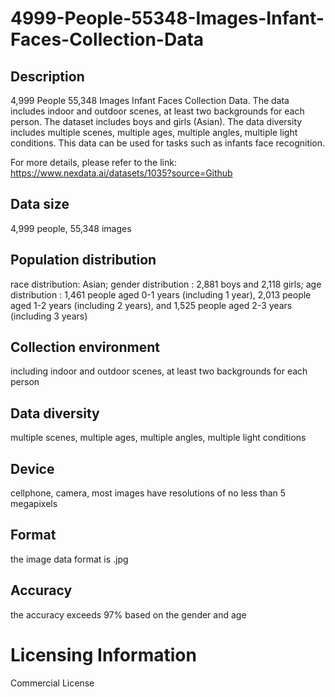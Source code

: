 # 4999-People-55348-Images-Infant-Faces-Collection-Data


## Description
4,999 People 55,348 Images Infant Faces Collection Data. The data includes indoor and outdoor scenes, at least two backgrounds for each person. The dataset includes boys and girls (Asian). The data diversity includes multiple scenes, multiple ages, multiple angles, multiple light conditions. This data can be used for tasks such as infants face recognition.

For more details, please refer to the link: https://www.nexdata.ai/datasets/1035?source=Github


## Data size
4,999 people, 55,348 images

## Population distribution
race distribution: Asian; gender distribution : 2,881 boys and 2,118 girls; age distribution : 1,461 people aged 0-1 years (including 1 year), 2,013 people aged 1-2 years (including 2 years), and 1,525 people aged 2-3 years (including 3 years)

## Collection environment
including indoor and outdoor scenes, at least two backgrounds for each person

## Data diversity
multiple scenes, multiple ages, multiple angles, multiple light conditions

## Device
cellphone, camera, most images have resolutions of no less than 5 megapixels

## Format
the image data format is .jpg

## Accuracy
the accuracy exceeds 97% based on the gender and age

# Licensing Information
Commercial License
